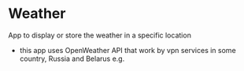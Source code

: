 # Weather
App to display or store the weather in a specific location

* this app uses OpenWeather API that work by vpn services in some country, Russia and Belarus e.g.
